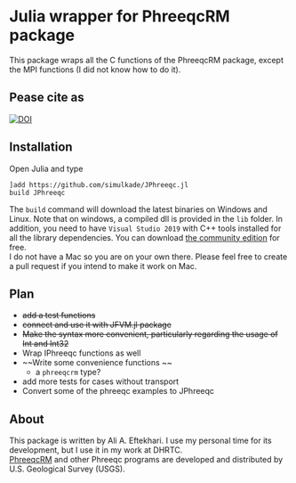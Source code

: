 # Julia wrapper for PhreeqcRM package
This package wraps all the C functions of the PhreeqcRM package, except the MPI
functions (I did not know how to do it).

## Pease cite as
[![DOI](https://zenodo.org/badge/58193697.svg)](https://zenodo.org/badge/latestdoi/58193697)

## Installation
Open Julia and type
```
]add https://github.com/simulkade/JPhreeqc.jl
build JPhreeqc
```
The `build` command will download the latest binaries on Windows and Linux. Note that on windows, a compiled dll is provided in the `lib` folder. In addition, you need to have `Visual Studio 2019` with C++ tools installed for all the library dependencies. You can download [the community edition](https://www.visualstudio.com/en-us/products/visual-studio-community-vs.aspx) for free.  
I do not have a Mac so you are on your own there. Please feel free to create a pull request if you intend to make it work on Mac.

## Plan
  - ~~add a test functions~~
  - ~~connect and use it with JFVM.jl package~~
  - ~~Make the syntax more convenient, particularly regarding the usage of Int and Int32~~
  - Wrap IPhreeqc functions as well
  - ~~Write some convenience functions ~~
    * a `phreeqcrm` type?
  - add more tests for cases without transport
  - Convert some of the phreeqc examples to JPhreeqc

## About
This package is written by Ali A. Eftekhari. I use my personal time for its development, but I use it in my work at DHRTC.  
[PhreeqcRM](http://wwwbrr.cr.usgs.gov/projects/GWC_coupled/phreeqc/) and other Phreeqc programs are developed and distributed by U.S. Geological Survey (USGS).

